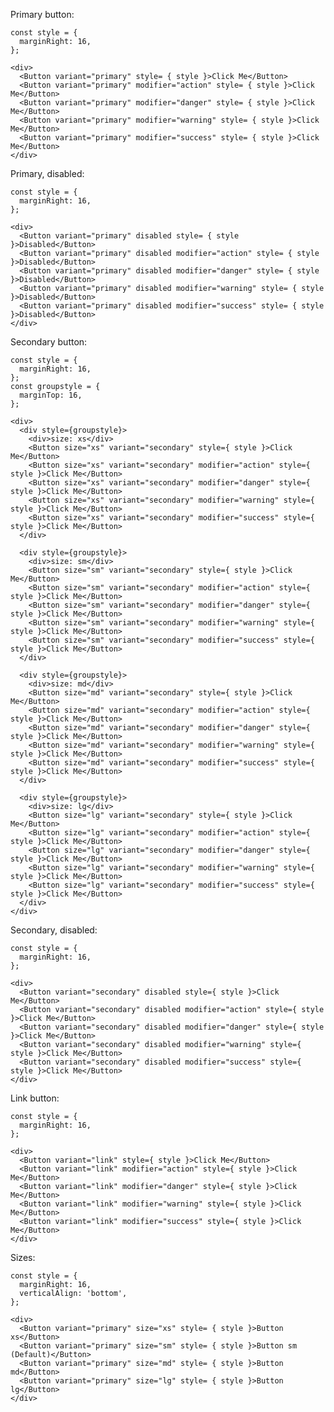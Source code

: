 Primary button:

    const style = {
      marginRight: 16,
    };

    <div>
      <Button variant="primary" style= { style }>Click Me</Button>
      <Button variant="primary" modifier="action" style= { style }>Click Me</Button>
      <Button variant="primary" modifier="danger" style= { style }>Click Me</Button>
      <Button variant="primary" modifier="warning" style= { style }>Click Me</Button>
      <Button variant="primary" modifier="success" style= { style }>Click Me</Button>
    </div>

Primary, disabled:

    const style = {
      marginRight: 16,
    };

    <div>
      <Button variant="primary" disabled style= { style }>Disabled</Button>
      <Button variant="primary" disabled modifier="action" style= { style }>Disabled</Button>
      <Button variant="primary" disabled modifier="danger" style= { style }>Disabled</Button>
      <Button variant="primary" disabled modifier="warning" style= { style }>Disabled</Button>
      <Button variant="primary" disabled modifier="success" style= { style }>Disabled</Button>
    </div>

Secondary button:

    const style = {
      marginRight: 16,
    };
    const groupstyle = {
      marginTop: 16,
    };

    <div>
      <div style={groupstyle}>
        <div>size: xs</div>
        <Button size="xs" variant="secondary" style={ style }>Click Me</Button>
        <Button size="xs" variant="secondary" modifier="action" style={ style }>Click Me</Button>
        <Button size="xs" variant="secondary" modifier="danger" style={ style }>Click Me</Button>
        <Button size="xs" variant="secondary" modifier="warning" style={ style }>Click Me</Button>
        <Button size="xs" variant="secondary" modifier="success" style={ style }>Click Me</Button>
      </div>

      <div style={groupstyle}>
        <div>size: sm</div>
        <Button size="sm" variant="secondary" style={ style }>Click Me</Button>
        <Button size="sm" variant="secondary" modifier="action" style={ style }>Click Me</Button>
        <Button size="sm" variant="secondary" modifier="danger" style={ style }>Click Me</Button>
        <Button size="sm" variant="secondary" modifier="warning" style={ style }>Click Me</Button>
        <Button size="sm" variant="secondary" modifier="success" style={ style }>Click Me</Button>
      </div>

      <div style={groupstyle}>
        <div>size: md</div>
        <Button size="md" variant="secondary" style={ style }>Click Me</Button>
        <Button size="md" variant="secondary" modifier="action" style={ style }>Click Me</Button>
        <Button size="md" variant="secondary" modifier="danger" style={ style }>Click Me</Button>
        <Button size="md" variant="secondary" modifier="warning" style={ style }>Click Me</Button>
        <Button size="md" variant="secondary" modifier="success" style={ style }>Click Me</Button>
      </div>

      <div style={groupstyle}>
        <div>size: lg</div>
        <Button size="lg" variant="secondary" style={ style }>Click Me</Button>
        <Button size="lg" variant="secondary" modifier="action" style={ style }>Click Me</Button>
        <Button size="lg" variant="secondary" modifier="danger" style={ style }>Click Me</Button>
        <Button size="lg" variant="secondary" modifier="warning" style={ style }>Click Me</Button>
        <Button size="lg" variant="secondary" modifier="success" style={ style }>Click Me</Button>
      </div>
    </div>

Secondary, disabled:

    const style = {
      marginRight: 16,
    };

    <div>
      <Button variant="secondary" disabled style={ style }>Click Me</Button>
      <Button variant="secondary" disabled modifier="action" style={ style }>Click Me</Button>
      <Button variant="secondary" disabled modifier="danger" style={ style }>Click Me</Button>
      <Button variant="secondary" disabled modifier="warning" style={ style }>Click Me</Button>
      <Button variant="secondary" disabled modifier="success" style={ style }>Click Me</Button>
    </div>

Link button:

    const style = {
      marginRight: 16,
    };

    <div>
      <Button variant="link" style={ style }>Click Me</Button>
      <Button variant="link" modifier="action" style={ style }>Click Me</Button>
      <Button variant="link" modifier="danger" style={ style }>Click Me</Button>
      <Button variant="link" modifier="warning" style={ style }>Click Me</Button>
      <Button variant="link" modifier="success" style={ style }>Click Me</Button>
    </div>

Sizes:

    const style = {
      marginRight: 16,
      verticalAlign: 'bottom',
    };

    <div>
      <Button variant="primary" size="xs" style= { style }>Button xs</Button>
      <Button variant="primary" size="sm" style= { style }>Button sm (Default)</Button>
      <Button variant="primary" size="md" style= { style }>Button md</Button>
      <Button variant="primary" size="lg" style= { style }>Button lg</Button>
    </div>
